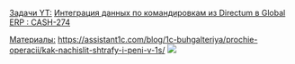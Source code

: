 <u>Задачи YT:</u>
[Интеграция данных по командировкам из Directum в Global ERP : CASH-274](https://yt.surgutneftegas.ru:4443/issue/CASH-274)

<u>Материалы:</u>
https://assistant1c.com/blog/1c-buhgalteriya/prochie-operacii/kak-nachislit-shtrafy-i-peni-v-1s/
![](Pasted%20image%2020250908140526.png)